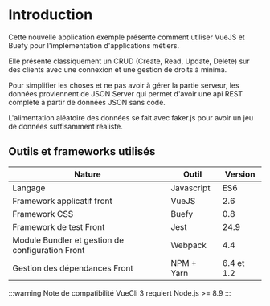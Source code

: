 # Introduction

Cette nouvelle application exemple présente comment utiliser VueJS et Buefy pour l'implémentation d'applications métiers.

Elle présente classiquement un CRUD (Create, Read, Update, Delete) sur des clients avec une connexion et une gestion de droits à minima.

Pour simplifier les choses et ne pas avoir à gérer la partie serveur, les données proviennent de JSON Server qui permet d'avoir une api REST complète à partir de données JSON sans code.

L'alimentation aléatoire des données se fait avec faker.js pour avoir un jeu de données suffisamment réaliste.

## Outils et frameworks utilisés

| Nature                                           | Outil      | Version    |
| ------------------------------------------------ | ---------- | ---------- |
| Langage                                          | Javascript | ES6        |
| Framework applicatif front                       | VueJS      | 2.6        |
| Framework CSS                                    | Buefy      | 0.8        |
| Framework de test Front                          | Jest       | 24.9       |
| Module Bundler et gestion de configuration Front | Webpack    | 4.4        |
| Gestion des dépendances Front                    | NPM + Yarn | 6.4 et 1.2 |

:::warning Note de compatibilité
VueCli 3 requiert Node.js >= 8.9
:::
